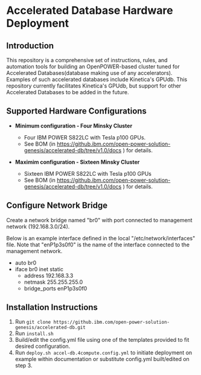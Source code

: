 # Accelerated Database Hardware Deployment

## Introduction
This repository is a comprehensive set of instructions, rules, and automation tools for building an OpenPOWER-based cluster tuned for Accelerated Databases(database making use of any accelerators).  Examples of such accelerated databases include Kinetica's GPUdb.  This repository currently facilitates Kinetica's GPUdb, but support for other Accelerated Databases to be added in the future. 

## Supported Hardware Configurations
- **Minimum configuration - Four Minsky Cluster**
    - Four IBM POWER S822LC with Tesla p100 GPUs.
    - See BOM (in https://github.ibm.com/open-power-solution-genesis/accelerated-db/tree/v1.0/docs ) for details.

- **Maximim configuration - Sixteen Minsky Cluster**
    - Sixteen IBM POWER S822LC with Tesla p100 GPUs
    - See BOM (in https://github.ibm.com/open-power-solution-genesis/accelerated-db/tree/v1.0/docs ) for details.

## Configure Network Bridge
Create a network bridge named "br0" with port connected to management network (192.168.3.0/24).

Below is an example interface defined in the local "/etc/network/interfaces" file. Note that "enP1p3s0f0" is the name of the interface connected to the management network.

- auto br0
- iface br0 inet static
     - address 192.168.3.3
     - netmask 255.255.255.0
     - bridge_ports enP1p3s0f0


## Installation Instructions
1. Run `git clone https://github.ibm.com/open-power-solution-genesis/accelerated-db.git`
2. Run `install.sh`
3. Build/edit the config.yml file using one of the templates provided to fit desired configuration.
4. Run `deploy.sh accel-db.4compute.config.yml` to initiate deployment on example within documentation or substitute config.yml built/edited on step 3. 
